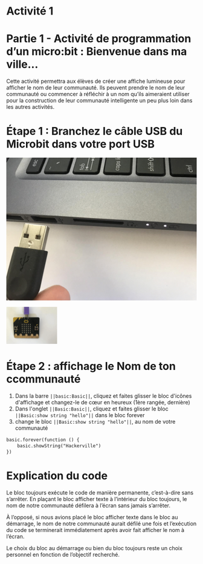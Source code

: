 

# Activité 1
# Partie 1 - Activité de programmation d’un micro:bit : Bienvenue dans ma ville...

Cette activité permettra aux élèves de créer une affiche lumineuse pour afficher le nom de leur communauté. Ils peuvent prendre le nom de leur communauté ou commencer à réfléchir à un nom qu’ils aimeraient utiliser pour la construction de leur communauté intelligente un peu plus loin dans les autres activités.

# Étape 1 : Branchez le câble USB du Microbit dans votre port USB

<!-- https://github.com/Brilliant-Labs/bboard-tuts-cybersecurity-3/blob/master/cybersec/activity-1/connect-microbit.gif?raw=true -->
![Click](https://github.com/Brilliant-Labs/bboard-tutorials-cybersecurity-v3/blob/main/Activity_1/connect-microbit.gif?raw=true "Click")

<!-- https://raw.githubusercontent.com/Brilliant-Labs/bboard-tutorials-cybersecurity-v3/main/Activity_1/micro.png -->
![click](https://raw.githubusercontent.com/Brilliant-Labs/bboard-tutorials-cybersecurity-v3/main/Activity_1/micro.png)

# Étape 2 : affichage le Nom de ton  ccommunauté
1. Dans la barre ``||basic:Basic||``, cliquez et faites glisser le bloc d'icônes d'affichage et changez-le de cœur en heureux (1ère rangée, dernière)
2. Dans l'onglet ``||Basic:Basic||``, cliquez et faites glisser le bloc ``||Basic:show string "hello"||`` dans le bloc forever
3. change le bloc ``||Basic:show string "hello"||``, au nom de votre communauté

```blocks
basic.forever(function () {
    basic.showString("Hackerville")
})
```

# Explication du code
Le bloc toujours exécute le code de manière permanente, c’est-à-dire sans s’arrêter. En plaçant le bloc afficher texte à l’intérieur du bloc toujours, le nom de notre communauté défilera à
l’écran sans jamais s’arrêter.

À l’opposé, si nous avions placé le bloc afficher texte dans le bloc au démarrage, le nom de notre communauté aurait défilé une fois et l’exécution du code se terminerait immédiatement après avoir fait
afficher le nom à l’écran.

Le choix du bloc au démarrage ou bien du bloc toujours reste un choix personnel en fonction de l’objectif recherché.
